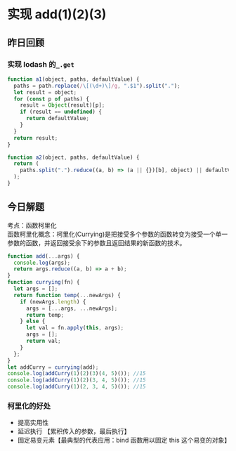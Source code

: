 # 实现 add(1)(2)(3)

## 昨日回顾

### 实现 lodash 的`_.get`

```js
function a1(object, paths, defaultValue) {
  paths = path.replace(/\[(\d+)\]/g, ".$1").split(".");
  let result = object;
  for (const p of paths) {
    result = Object(result)[p];
    if (result == undefined) {
      return defaultValue;
    }
  }
  return result;
}

function a2(object, paths, defaultValue) {
  return (
    paths.split(".").reduce((a, b) => (a || {})[b], object) || defaultValue
  );
}
```

## 今日解题

考点：函数柯里化  
函数柯里化概念：柯里化(Currying)是把接受多个参数的函数转变为接受一个单一参数的函数，并返回接受余下的参数且返回结果的新函数的技术。

```js
function add(...args) {
  console.log(args);
  return args.reduce((a, b) => a + b);
}
function currying(fn) {
  let args = [];
  return function temp(...newArgs) {
    if (newArgs.length) {
      args = [...args, ...newArgs];
      return temp;
    } else {
      let val = fn.apply(this, args);
      args = [];
      return val;
    }
  };
}
let addCurry = currying(add);
console.log(addCurry(1)(2)(3)(4, 5)()); //15
console.log(addCurry(1)(2)(3, 4, 5)()); //15
console.log(addCurry(1)(2, 3, 4, 5)()); //15
```

### 柯里化的好处

- 提高实用性
- 延迟执行 【累积传入的参数，最后执行】
- 固定易变元素【最典型的代表应用：bind 函数用以固定 this 这个易变的对象】
